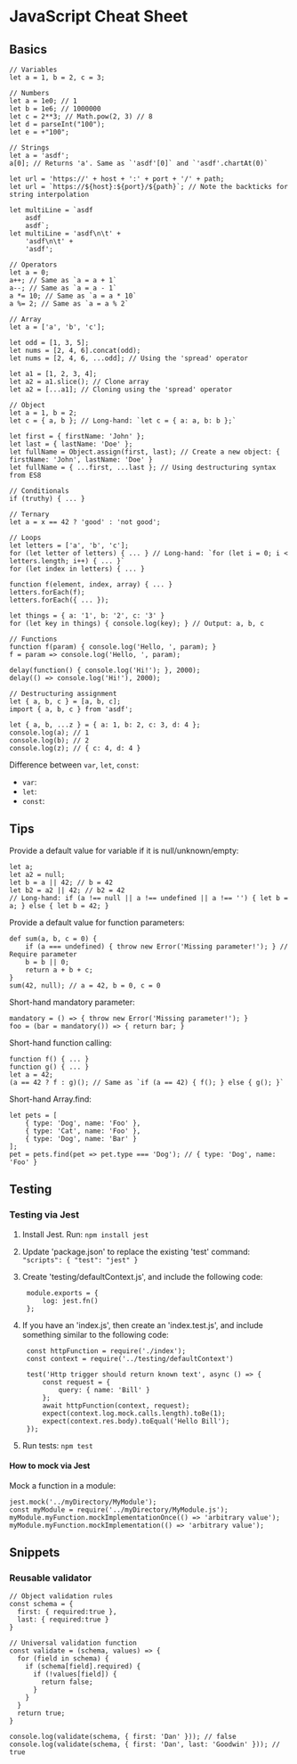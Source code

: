 # JavaScript Cheat Sheet


## Basics

    // Variables
    let a = 1, b = 2, c = 3;
    
    // Numbers
    let a = 1e0; // 1
    let b = 1e6; // 1000000
    let c = 2**3; // Math.pow(2, 3) // 8
    let d = parseInt("100");
    let e = +"100";
    
    // Strings
    let a = 'asdf';
    a[0]; // Returns 'a'. Same as `'asdf'[0]` and `'asdf'.chartAt(0)`
    
    let url = 'https://' + host + ':' + port + '/' + path;
    let url = `https://${host}:${port}/${path}`; // Note the backticks for string interpolation
    
    let multiLine = `asdf
        asdf
        asdf`;
    let multiLine = 'asdf\n\t' + 
        'asdf\n\t' +
        'asdf';
    
    // Operators
    let a = 0;
    a++; // Same as `a = a + 1`
    a--; // Same as `a = a - 1`
    a *= 10; // Same as `a = a * 10`
    a %= 2; // Same as `a = a % 2`
    
    // Array
    let a = ['a', 'b', 'c'];
    
    let odd = [1, 3, 5];
    let nums = [2, 4, 6].concat(odd);
    let nums = [2, 4, 6, ...odd]; // Using the 'spread' operator
    
    let a1 = [1, 2, 3, 4];
    let a2 = a1.slice(); // Clone array
    let a2 = [...a1]; // Cloning using the 'spread' operator
    
    // Object
    let a = 1, b = 2;
    let c = { a, b }; // Long-hand: `let c = { a: a, b: b };`
    
    let first = { firstName: 'John' };
    let last = { lastName: 'Doe' };
    let fullName = Object.assign(first, last); // Create a new object: { firstName: 'John', lastName: 'Doe' }
    let fullName = { ...first, ...last }; // Using destructuring syntax from ES8
    
    // Conditionals
    if (truthy) { ... }
    
    // Ternary
    let a = x == 42 ? 'good' : 'not good';
    
    // Loops
    let letters = ['a', 'b', 'c'];
    for (let letter of letters) { ... } // Long-hand: `for (let i = 0; i < letters.length; i++) { ... }`
    for (let index in letters) { ... }
    
    function f(element, index, array) { ... }
    letters.forEach(f);
    letters.forEach({ ... });
    
    let things = { a: '1', b: '2', c: '3' }
    for (let key in things) { console.log(key); } // Output: a, b, c
    
    // Functions
    function f(param) { console.log('Hello, ', param); }
    f = param => console.log('Hello, ', param);
    
    delay(function() { console.log('Hi!'); }, 2000);
    delay(() => console.log('Hi!'), 2000);
    
    // Destructuring assignment
    let { a, b, c } = [a, b, c];
    import { a, b, c } from 'asdf';
    
    let { a, b, ...z } = { a: 1, b: 2, c: 3, d: 4 };
    console.log(a); // 1
    console.log(b); // 2
    console.log(z); // { c: 4, d: 4 }
    

Difference between `var`, `let`, `const`:
- `var`: 
- `let`: 
- `const`: 

## Tips

Provide a default value for variable if it is null/unknown/empty:

    let a;
    let a2 = null;
    let b = a || 42; // b = 42
    let b2 = a2 || 42; // b2 = 42
    // Long-hand: if (a !== null || a !== undefined || a !== '') { let b = a; } else { let b = 42; }

Provide a default value for function parameters:

    def sum(a, b, c = 0) {
        if (a === undefined) { throw new Error('Missing parameter!'); } // Require parameter
        b = b || 0;
        return a + b + c;
    }
    sum(42, null); // a = 42, b = 0, c = 0

Short-hand mandatory parameter:

    mandatory = () => { throw new Error('Missing parameter!'); }
    foo = (bar = mandatory()) => { return bar; }

Short-hand function calling:

    function f() { ... }
    function g() { ... }
    let a = 42;
    (a == 42 ? f : g)(); // Same as `if (a == 42) { f(); } else { g(); }`

Short-hand Array.find:

    let pets = [
        { type: 'Dog', name: 'Foo' },
        { type: 'Cat', name: 'Foo' },
        { type: 'Dog', name: 'Bar' }
    ];
    pet = pets.find(pet => pet.type === 'Dog'); // { type: 'Dog', name: 'Foo' }

## Testing

### Testing via Jest

1. Install Jest. Run: `npm install jest`
2. Update 'package.json' to replace the existing 'test' command: `"scripts": { "test": "jest" }`
3. Create 'testing/defaultContext.js', and include the following code:

        module.exports = {
            log: jest.fn()
        };

4. If you have an 'index.js', then create an 'index.test.js', and include something similar to the following code:

        const httpFunction = require('./index');
        const context = require('../testing/defaultContext')

        test('Http trigger should return known text', async () => {
            const request = {
                query: { name: 'Bill' }
            };
            await httpFunction(context, request);
            expect(context.log.mock.calls.length).toBe(1);
            expect(context.res.body).toEqual('Hello Bill');
        });

5. Run tests: `npm test`

#### How to mock via Jest

Mock a function in a module:

    jest.mock('../myDirectory/MyModule');
    const myModule = require('../myDirectory/MyModule.js');
    myModule.myFunction.mockImplementationOnce(() => 'arbitrary value');
    myModule.myFunction.mockImplementation(() => 'arbitrary value');



## Snippets

### Reusable validator

    // Object validation rules
    const schema = {
      first: { required:true },
      last: { required:true }
    }
    
    // Universal validation function
    const validate = (schema, values) => {
      for (field in schema) {
        if (schema[field].required) {
          if (!values[field]) {
            return false;
          }
        }
      }
      return true;
    }
    
    console.log(validate(schema, { first: 'Dan' })); // false
    console.log(validate(schema, { first: 'Dan', last: 'Goodwin' })); // true




